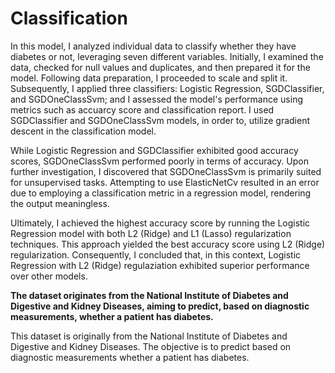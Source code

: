 # Classification

In this model, I analyzed individual data to classify whether they have diabetes or not, leveraging seven different variables. Initially, I examined the data, checked for null values and duplicates, and then prepared it for the model. Following data preparation, I proceeded to scale and split it. Subsequently, I applied three classifiers: Logistic Regression, SGDClassifier, and SGDOneClassSvm; and  I assessed the model's performance using metrics such as accuarcy score and classification report. I used SGDClassifier and SGDOneClassSvm models, in order to, utilize gradient descent in the classification model.

While Logistic Regression and SGDClassifier exhibited good accuracy scores, SGDOneClassSvm performed poorly in terms of accuracy. Upon further investigation, I discovered that SGDOneClassSvm is primarily suited for unsupervised tasks. Attempting to use ElasticNetCv resulted in an error due to employing a classification metric in a regression model, rendering the output meaningless.

Ultimately, I achieved the highest accuracy score by running the Logistic Regression model with both L2 (Ridge) and L1 (Lasso) regularization techniques. This approach yielded the best accuracy score using L2 (Ridge) regularization. Consequently, I concluded that, in this context, Logistic Regression with L2 (Ridge) regulaziation exhibited superior performance over other models.

**The dataset originates from the National Institute of Diabetes and Digestive and Kidney Diseases, aiming to predict, based on diagnostic measurements, whether a patient has diabetes.**












This dataset is originally from the National Institute of Diabetes and Digestive and Kidney Diseases. The objective is to predict based on diagnostic measurements whether a patient has diabetes.

